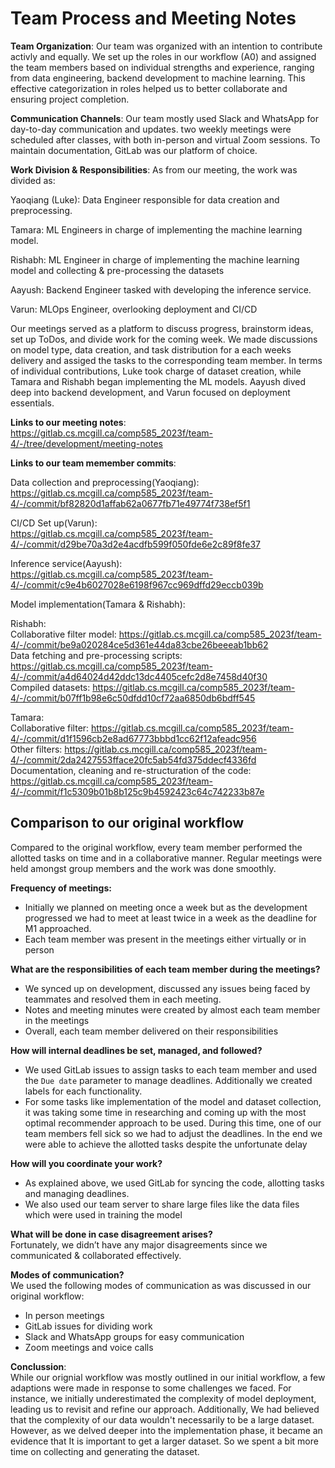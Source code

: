 # Team Process and Meeting Notes

**Team Organization**:
Our team was organized with an intention to contribute activly and equally. We set up the roles in our workflow (A0) and  assigned the team members based on individual strengths and experience, ranging from data engineering, backend development to machine learning. This effective categorization in roles helped us to better collaborate and ensuring project completion.

**Communication Channels**:
Our team mostly used Slack and WhatsApp for day-to-day communication and updates. two weekly meetings were scheduled after classes, with both in-person and virtual Zoom sessions. To maintain documentation, GitLab was our platform of choice.

**Work Division & Responsibilities**:
As from our meeting, the work was divided as:

Yaoqiang (Luke): 
Data Engineer responsible for data creation and preprocessing.

Tamara: 
ML Engineers in charge of implementing the machine learning model.

Rishabh:
ML Engineer in charge of implementing the machine learning model and collecting \& pre-processing the datasets

Aayush: 
Backend Engineer tasked with developing the inference service.

Varun: 
MLOps Engineer, overlooking deployment and CI/CD

Our meetings served as a platform to discuss progress, brainstorm ideas, set up ToDos, and divide work for the coming week. We made discussions on model type, data creation, and task distribution for a each weeks delivery and assiged the tasks to the corresponding team member. In terms of individual contributions, Luke took charge of dataset creation, while Tamara and Rishabh began implementing the ML models. Aayush dived deep into backend development, and Varun focused on deployment essentials.

**Links to our meeting notes**:
https://gitlab.cs.mcgill.ca/comp585_2023f/team-4/-/tree/development/meeting-notes

**Links to our team memember commits**:

Data collection and preprocessing(Yaoqiang):  
https://gitlab.cs.mcgill.ca/comp585_2023f/team-4/-/commit/bf82820d1affab62a0677fb71e49774f738ef5f1

CI/CD Set up(Varun):  
https://gitlab.cs.mcgill.ca/comp585_2023f/team-4/-/commit/d29be70a3d2e4acdfb599f050fde6e2c89f8fe37

Inference service(Aayush):  
https://gitlab.cs.mcgill.ca/comp585_2023f/team-4/-/commit/c9e4b6027028e6198f967cc969dffd29eccb039b

Model implementation(Tamara & Rishabh):

Rishabh:  
Collaborative filter model: https://gitlab.cs.mcgill.ca/comp585_2023f/team-4/-/commit/be9a020284ce5d361e44da83cbe26beeeab1bb62  
Data fetching and pre-processing scripts: https://gitlab.cs.mcgill.ca/comp585_2023f/team-4/-/commit/a4d64024d42ddc13dc4405cefc2d8e7458d40f30  
Compiled datasets: https://gitlab.cs.mcgill.ca/comp585_2023f/team-4/-/commit/b07ff1b98e6c50dfdd10cf72aa6850db6bdff545

Tamara:  
Collaborative filter: https://gitlab.cs.mcgill.ca/comp585_2023f/team-4/-/commit/d1f1596cb2e8ad67773bbbd1cc62f12afeadc956  
Other filters: https://gitlab.cs.mcgill.ca/comp585_2023f/team-4/-/commit/2da2427553fface20fc5ab54fd375ddecf4336fd  
Documentation, cleaning and re-structuration of the code: https://gitlab.cs.mcgill.ca/comp585_2023f/team-4/-/commit/f1c5309b01b8b125c9b4592423c64c742233b87e  

## Comparison to our original workflow  
Compared to the original workflow, every team member performed the allotted tasks on time and in a collaborative manner. Regular meetings were held amongst group members and the work was done smoothly.

**Frequency of meetings:**  
- Initially we planned on meeting once a week but as the development progressed we had to meet at least twice in a week as the deadline for M1 approached.
- Each team member was present in the meetings either virtually or in person

**What are the responsibilities of each team member during the meetings?**  
- We synced up on development, discussed any issues being faced by teammates and resolved them in each meeting. 
- Notes and meeting minutes were created by almost each team member in the meetings
- Overall, each team member delivered on their responsibilities 

**How will internal deadlines be set, managed, and followed?**  
- We used GitLab issues to assign tasks to each team member and used the `Due date` parameter to manage deadlines. Additionally we created labels for each functionality. 
- For some tasks like implementation of the model and dataset collection, it was taking some time in researching and coming up with the most optimal recommender approach to be used. During this time, one of our team members fell sick so we had to adjust the deadlines. In the end we were able to achieve the allotted tasks despite the unfortunate delay

**How will you coordinate your work?**  
- As explained above, we used GitLab for syncing the code, allotting tasks and managing deadlines.
- We also used our team server to share large files like the data files which were used in training the model

**What will be done in case disagreement arises?**  
Fortunately, we didn’t have any major disagreements since we communicated & collaborated effectively.

**Modes of communication?**  
We used the following modes of communication as was discussed in our original workflow:
- In person meetings
- GitLab issues for dividing work
- Slack and WhatsApp groups for easy communication
- Zoom meetings and voice calls

**Conclussion**:  
While our orignial workflow was mostly outlined in our initial workflow, a few adaptions were made in response to some challenges we faced. For instance, we initially underestimated the complexity of model deployment, leading us to revisit and refine our approach. Additionally, We had believed that the complexity of our data wouldn't necessarily to be a large dataset. However, as we delved deeper into the implementation phase, it became an evidence that It is important to get a larger dataset. So we spent a bit more time on collecting and generating the dataset.
